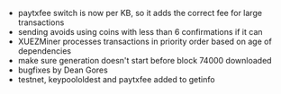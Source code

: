 * paytxfee switch is now per KB, so it adds the correct fee for large transactions
* sending avoids using coins with less than 6 confirmations if it can
* XUEZMiner processes transactions in priority order based on age of dependencies
* make sure generation doesn't start before block 74000 downloaded
* bugfixes by Dean Gores
* testnet, keypoololdest and paytxfee added to getinfo
